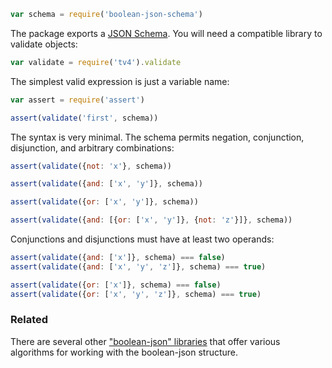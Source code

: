 ```javascript
var schema = require('boolean-json-schema')
```

The package exports a [JSON Schema](http://json-schema.org). You will need a compatible library to validate objects:

```javascript
var validate = require('tv4').validate
```

The simplest valid expression is just a variable name:

```javascript
var assert = require('assert')

assert(validate('first', schema))
```

The syntax is very minimal. The schema permits negation, conjunction, disjunction, and arbitrary combinations:

```javascript
assert(validate({not: 'x'}, schema))

assert(validate({and: ['x', 'y']}, schema))

assert(validate({or: ['x', 'y']}, schema))

assert(validate({and: [{or: ['x', 'y']}, {not: 'z'}]}, schema))
```

Conjunctions and disjunctions must have at least two operands:

```javascript
assert(validate({and: ['x']}, schema) === false)
assert(validate({and: ['x', 'y', 'z']}, schema) === true)

assert(validate({or: ['x']}, schema) === false)
assert(validate({or: ['x', 'y', 'z']}, schema) === true)
```

### Related

There are several other ["boolean-json" libraries](https://www.npmjs.com/browse/keyword/boolean-json) that offer various algorithms for working with the boolean-json structure.